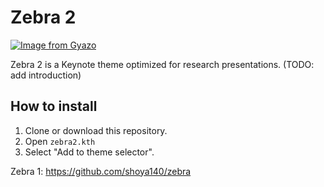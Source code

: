 Zebra 2
=============

[![Image from Gyazo](https://i.gyazo.com/6153c4244b0ec971fa0d7460f417f17c.png)](https://gyazo.com/6153c4244b0ec971fa0d7460f417f17c)

Zebra 2 is a Keynote theme optimized for research presentations. (TODO: add introduction)

## How to install

1. Clone or download this repository.
2. Open `zebra2.kth`
3. Select "Add to theme selector".

Zebra 1: https://github.com/shoya140/zebra